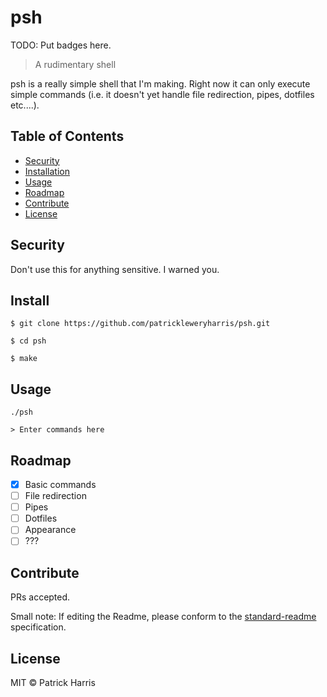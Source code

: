 # psh


TODO: Put badges here.

> A rudimentary shell

psh is a really simple shell that I'm making. Right now it can only execute simple commands (i.e. it doesn't yet handle file redirection, pipes, dotfiles etc....).

## Table of Contents

- [Security](#security)
- [Installation](#installation)
- [Usage](#usage)
- [Roadmap](#roadmap)
- [Contribute](#contribute)
- [License](#license)

## Security

Don't use this for anything sensitive. I warned you.

## Install

```
$ git clone https://github.com/patrickleweryharris/psh.git

$ cd psh

$ make
```

## Usage

```
./psh

> Enter commands here
```

## Roadmap

- [x] Basic commands
- [ ] File redirection
- [ ] Pipes
- [ ] Dotfiles
- [ ] Appearance
- [ ] ???

## Contribute

PRs accepted.

Small note: If editing the Readme, please conform to the [standard-readme](https://github.com/RichardLitt/standard-readme) specification.

## License

MIT © Patrick Harris
